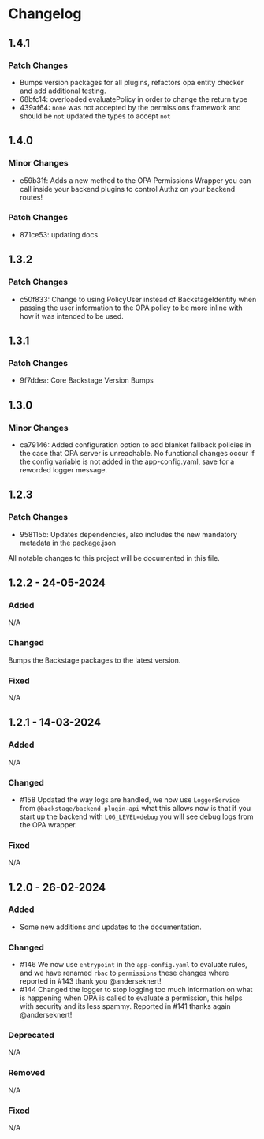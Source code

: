 # Changelog

## 1.4.1

### Patch Changes

- Bumps version packages for all plugins, refactors opa entity checker and add additional testing.
- 68bfc14: overloaded evaluatePolicy in order to change the return type
- 439af64: `none` was not accepted by the permissions framework and should be `not` updated the types to accept `not`

## 1.4.0

### Minor Changes

- e59b31f: Adds a new method to the OPA Permissions Wrapper you can call inside your backend plugins to control Authz on your backend routes!

### Patch Changes

- 871ce53: updating docs

## 1.3.2

### Patch Changes

- c50f833: Change to using PolicyUser instead of BackstageIdentity when passing the user information to the OPA policy to be more inline with how it was intended to be used.

## 1.3.1

### Patch Changes

- 9f7ddea: Core Backstage Version Bumps

## 1.3.0

### Minor Changes

- ca79146: Added configuration option to add blanket fallback policies in the case that OPA server is unreachable. No functional changes occur if the config variable is not added in the app-config.yaml, save for a reworded logger message.

## 1.2.3

### Patch Changes

- 958115b: Updates dependencies, also includes the new mandatory metadata in the package.json

All notable changes to this project will be documented in this file.

## 1.2.2 - 24-05-2024

### Added

N/A

### Changed

Bumps the Backstage packages to the latest version.

### Fixed

N/A

## 1.2.1 - 14-03-2024

### Added

N/A

### Changed

- #158 Updated the way logs are handled, we now use `LoggerService` from `@backstage/backend-plugin-api` what this allows now is that if you start up the backend with `LOG_LEVEL=debug` you will see debug logs from the OPA wrapper.

### Fixed

N/A

## 1.2.0 - 26-02-2024

### Added

- Some new additions and updates to the documentation.

### Changed

- #146 We now use `entrypoint` in the `app-config.yaml` to evaluate rules, and we have renamed `rbac` to `permissions` these changes where reported in #143 thank you @anderseknert!
- #144 Changed the logger to stop logging too much information on what is happening when OPA is called to evaluate a permission, this helps with security and its less spammy. Reported in #141 thanks again @anderseknert!

### Deprecated

N/A

### Removed

N/A

### Fixed

N/A
